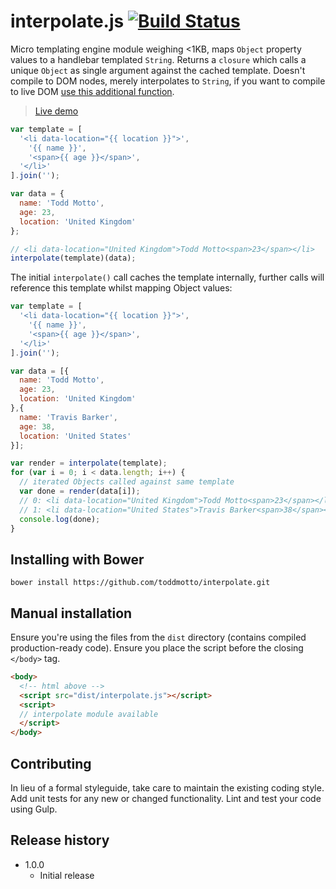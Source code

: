 # interpolate.js [![Build Status](https://travis-ci.org/toddmotto/interpolate.svg)](https://travis-ci.org/toddmotto/interpolate)

Micro templating engine module weighing &lt;1KB, maps `Object` property values to a handlebar templated `String`. Returns a `closure` which calls a unique `Object` as single argument against the cached template. Doesn't compile to DOM nodes, merely interpolates to `String`, if you want to compile to live DOM [use this additional function](http://jsfiddle.net/toddmotto/2QZz4).

> [Live demo](http://jsfiddle.net/toddmotto/F4k2F)

```javascript
var template = [
  '<li data-location="{{ location }}">',
    '{{ name }}',
    '<span>{{ age }}</span>',
  '</li>'
].join('');

var data = {
  name: 'Todd Motto',
  age: 23,
  location: 'United Kingdom'
};

// <li data-location="United Kingdom">Todd Motto<span>23</span></li>
interpolate(template)(data);
```

The initial `interpolate()` call caches the template internally, further calls will reference this template whilst mapping Object values:

```javascript
var template = [
  '<li data-location="{{ location }}">',
    '{{ name }}',
    '<span>{{ age }}</span>',
  '</li>'
].join('');

var data = [{
  name: 'Todd Motto',
  age: 23,
  location: 'United Kingdom'
},{
  name: 'Travis Barker',
  age: 38,
  location: 'United States'
}];

var render = interpolate(template);
for (var i = 0; i < data.length; i++) {
  // iterated Objects called against same template
  var done = render(data[i]);
  // 0: <li data-location="United Kingdom">Todd Motto<span>23</span></li>
  // 1: <li data-location="United States">Travis Barker<span>38</span></li>
  console.log(done);
}
```

## Installing with Bower

```
bower install https://github.com/toddmotto/interpolate.git
```

## Manual installation
Ensure you're using the files from the `dist` directory (contains compiled production-ready code). Ensure you place the script before the closing `</body>` tag.

```html
<body>
  <!-- html above -->
  <script src="dist/interpolate.js"></script>
  <script>
  // interpolate module available
  </script>
</body>
```

## Contributing
In lieu of a formal styleguide, take care to maintain the existing coding style. Add unit tests for any new or changed functionality. Lint and test your code using Gulp.

## Release history

- 1.0.0
  - Initial release
